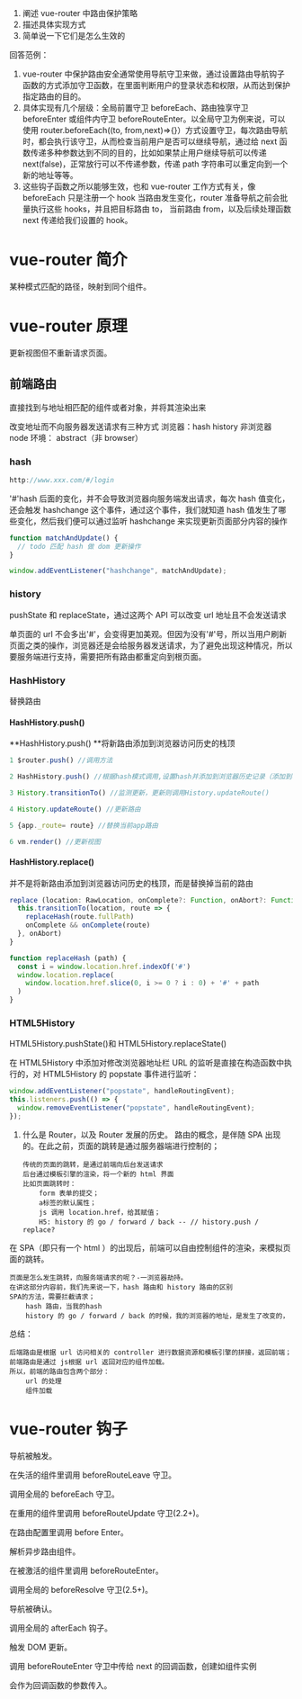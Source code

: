 1. 阐述 vue-router 中路由保护策略
2. 描述具体实现方式
3. 简单说一下它们是怎么生效的

回答范例：

1.  vue-router 中保护路由安全通常使用导航守卫来做，通过设置路由导航钩子函数的方式添加守卫函数，在里面判断用户的登录状态和权限，从而达到保护指定路由的目的。
2.  具体实现有几个层级：全局前置守卫 beforeEach、路由独享守卫 beforeEnter 或组件内守卫 beforeRouteEnter。以全局守卫为例来说，可以使用 router.beforeEach((to, from,next)=>{}）方式设置守卫，每次路由导航时，都会执行该守卫，从而检查当前用户是否可以继续导航，通过给 next 函数传递多种参数达到不同的目的，比如如果禁止用户继续导航可以传递 next(false)，正常放行可以不传递参数，传递 path 字符串可以重定向到一个新的地址等等。
3.  这些钩子函数之所以能够生效，也和 vue-router 工作方式有关，像 beforeEach 只是注册一个 hook 当路由发生变化，router 准备导航之前会批量执行这些 hooks，并且把目标路由 to， 当前路由 from，以及后续处理函数 next 传递给我们设置的 hook。

# vue-router 简介

某种模式匹配的路径，映射到同个组件。

# vue-router 原理

更新视图但不重新请求页面。

## 前端路由

直接找到与地址相匹配的组件或者对象，并将其渲染出来

改变地址而不向服务器发送请求有三种方式
浏览器：hash history
非浏览器 node 环境： abstract（非 browser）

### hash

```javascript
http://www.xxx.com/#/login
```

'#'hash 后面的变化，并不会导致浏览器向服务端发出请求，每次 hash 值变化，还会触发 hashchange 这个事件，通过这个事件，我们就知道 hash 值发生了哪些变化，然后我们便可以通过监听 hashchange 来实现更新页面部分内容的操作

```javascript
function matchAndUpdate() {
  // todo 匹配 hash 做 dom 更新操作
}

window.addEventListener("hashchange", matchAndUpdate);
```

### history

pushState 和 replaceState，通过这两个 API 可以改变 url 地址且不会发送请求

单页面的 url 不会多出'#'，会变得更加美观。但因为没有'#'号，所以当用户刷新页面之类的操作，浏览器还是会给服务器发送请求，为了避免出现这种情况，所以要服务端进行支持，需要把所有路由都重定向到根页面。

### HashHistory

替换路由

#### HashHistory.push()

**HashHistory.push() **将新路由添加到浏览器访问历史的栈顶

```javascript
1 $router.push() //调用方法

2 HashHistory.push() //根据hash模式调用,设置hash并添加到浏览器历史记录（添加到栈顶）（window.location.hash= XXX）

3 History.transitionTo() //监测更新，更新则调用History.updateRoute()

4 History.updateRoute() //更新路由

5 {app._route= route} //替换当前app路由

6 vm.render() //更新视图

```

#### HashHistory.replace()

并不是将新路由添加到浏览器访问历史的栈顶，而是替换掉当前的路由

```javascript
replace (location: RawLocation, onComplete?: Function, onAbort?: Function) {
  this.transitionTo(location, route => {
    replaceHash(route.fullPath)
    onComplete && onComplete(route)
  }, onAbort)
}

function replaceHash (path) {
  const i = window.location.href.indexOf('#')
  window.location.replace(
    window.location.href.slice(0, i >= 0 ? i : 0) + '#' + path
  )
}
```

### HTML5History

HTML5History.pushState()和 HTML5History.replaceState()

在 HTML5History 中添加对修改浏览器地址栏 URL 的监听是直接在构造函数中执行的，对 HTML5History 的 popstate 事件进行监听：

```javascript
window.addEventListener("popstate", handleRoutingEvent);
this.listeners.push(() => {
  window.removeEventListener("popstate", handleRoutingEvent);
});
```

1.  什么是 Router，以及 Router 发展的历史。
    路由的概念，是伴随 SPA 出现的。在此之前，页面的跳转是通过服务器端进行控制的；

        传统的页面的跳转，是通过前端向后台发送请求
        后台通过模板引擎的渲染，将一个新的 html 界面
        比如页面跳转时：
        	form 表单的提交；
        	a标签的默认属性；
        	js 调用 location.href，给其赋值；
        	H5: history 的 go / forward / back -- // history.push / replace?

在 SPA（即只有一个 html ）的出现后，前端可以自由控制组件的渲染，来模拟页面的跳转。

    页面是怎么发生跳转，向服务端请求的呢？-一浏览器劫持。
    在讲这部分内容前，我们先来说一下，hash 路由和 history 路由的区别
    SPA的方法，需要拦截请求；
    	hash 路由，当我的hash
    	history 的 go / forward / back 的时候，我的浏览器的地址，是发生了改变的，

总结：

    后端路由是根据 url 访问相关的 controller 进行数据资源和模板引擎的拼接，返回前端；
    前端路由是通过 js根据 url 返回对应的组件加载。
    所以，前端的路由包含两个部分：
    	url 的处理
    	组件加载

# vue-router 钩子

导航被触发。

在失活的组件里调用 beforeRouteLeave 守卫。

调用全局的 beforeEach 守卫。

在重用的组件里调用 beforeRouteUpdate 守卫(2.2+)。

在路由配置里调用 before Enter。

解析异步路由组件。

在被激活的组件里调用 beforeRouteEnter。

调用全局的 beforeResolve 守卫(2.5+)。

导航被确认。

调用全局的 afterEach 钩子。

触发 DOM 更新。

调用 beforeRouteEnter 守卫中传给 next 的回调函数，创建如组件实例

会作为回调函数的参数传入。
